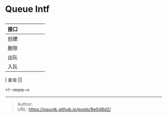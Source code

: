 # Queue Intf


## 


| 接口 |  |  |  |  |  |
| ---- |  ----  |  ----  |  ---- |  ----  |  ----  |
| 创建 |  |  |  |  | |
| 删除 |  |  |  |  | |
| 出队 |  |  |  |  | |
| 入队 |  |  |  |  | |

| 查询 |||









&lt;!--more--&gt;


---

> Author:   
> URL: https://psuvtk.github.io/posts/8e0d8d2/  

